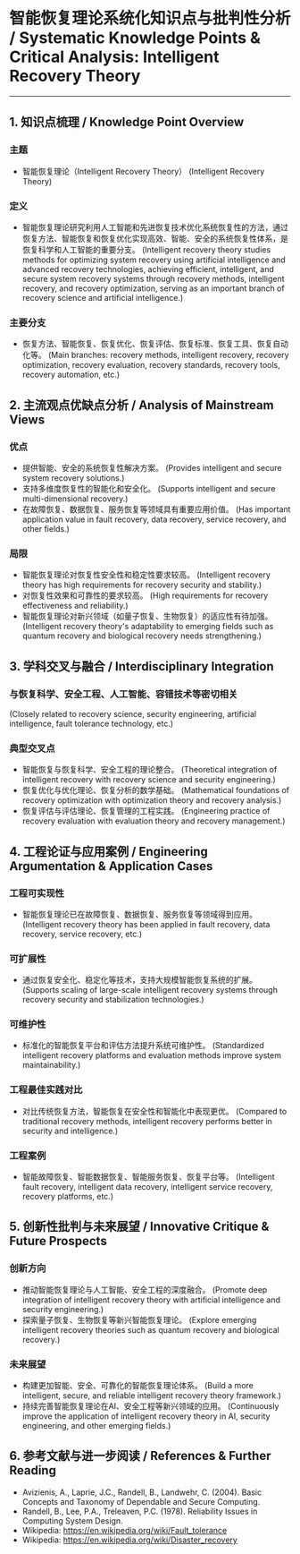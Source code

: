 # 智能恢复理论系统化知识点与批判性分析 / Systematic Knowledge Points & Critical Analysis: Intelligent Recovery Theory

---

## 1. 知识点梳理 / Knowledge Point Overview

### 主题

- 智能恢复理论（Intelligent Recovery Theory）
  (Intelligent Recovery Theory)

### 定义

- 智能恢复理论研究利用人工智能和先进恢复技术优化系统恢复性的方法，通过恢复方法、智能恢复和恢复优化实现高效、智能、安全的系统恢复性体系，是恢复科学和人工智能的重要分支。
  (Intelligent recovery theory studies methods for optimizing system recovery using artificial intelligence and advanced recovery technologies, achieving efficient, intelligent, and secure system recovery systems through recovery methods, intelligent recovery, and recovery optimization, serving as an important branch of recovery science and artificial intelligence.)

### 主要分支

- 恢复方法、智能恢复、恢复优化、恢复评估、恢复标准、恢复工具、恢复自动化等。
  (Main branches: recovery methods, intelligent recovery, recovery optimization, recovery evaluation, recovery standards, recovery tools, recovery automation, etc.)

## 2. 主流观点优缺点分析 / Analysis of Mainstream Views

### 优点

- 提供智能、安全的系统恢复性解决方案。
  (Provides intelligent and secure system recovery solutions.)
- 支持多维度恢复性的智能化和安全化。
  (Supports intelligent and secure multi-dimensional recovery.)
- 在故障恢复、数据恢复、服务恢复等领域具有重要应用价值。
  (Has important application value in fault recovery, data recovery, service recovery, and other fields.)

### 局限

- 智能恢复理论对恢复性安全性和稳定性要求较高。
  (Intelligent recovery theory has high requirements for recovery security and stability.)
- 对恢复性效果和可靠性的要求较高。
  (High requirements for recovery effectiveness and reliability.)
- 智能恢复理论对新兴领域（如量子恢复、生物恢复）的适应性有待加强。
  (Intelligent recovery theory's adaptability to emerging fields such as quantum recovery and biological recovery needs strengthening.)

## 3. 学科交叉与融合 / Interdisciplinary Integration

### 与恢复科学、安全工程、人工智能、容错技术等密切相关

  (Closely related to recovery science, security engineering, artificial intelligence, fault tolerance technology, etc.)

### 典型交叉点

- 智能恢复与恢复科学、安全工程的理论整合。
  (Theoretical integration of intelligent recovery with recovery science and security engineering.)
- 恢复优化与优化理论、恢复分析的数学基础。
  (Mathematical foundations of recovery optimization with optimization theory and recovery analysis.)
- 恢复评估与评估理论、恢复管理的工程实践。
  (Engineering practice of recovery evaluation with evaluation theory and recovery management.)

## 4. 工程论证与应用案例 / Engineering Argumentation & Application Cases

### 工程可实现性

- 智能恢复理论已在故障恢复、数据恢复、服务恢复等领域得到应用。
  (Intelligent recovery theory has been applied in fault recovery, data recovery, service recovery, etc.)

### 可扩展性

- 通过恢复安全化、稳定化等技术，支持大规模智能恢复系统的扩展。
  (Supports scaling of large-scale intelligent recovery systems through recovery security and stabilization technologies.)

### 可维护性

- 标准化的智能恢复平台和评估方法提升系统可维护性。
  (Standardized intelligent recovery platforms and evaluation methods improve system maintainability.)

### 工程最佳实践对比

- 对比传统恢复方法，智能恢复在安全性和智能化中表现更优。
  (Compared to traditional recovery methods, intelligent recovery performs better in security and intelligence.)

### 工程案例

- 智能故障恢复、智能数据恢复、智能服务恢复、恢复平台等。
  (Intelligent fault recovery, intelligent data recovery, intelligent service recovery, recovery platforms, etc.)

## 5. 创新性批判与未来展望 / Innovative Critique & Future Prospects

### 创新方向

- 推动智能恢复理论与人工智能、安全工程的深度融合。
  (Promote deep integration of intelligent recovery theory with artificial intelligence and security engineering.)
- 探索量子恢复、生物恢复等新兴智能恢复理论。
  (Explore emerging intelligent recovery theories such as quantum recovery and biological recovery.)

### 未来展望

- 构建更加智能、安全、可靠化的智能恢复理论体系。
  (Build a more intelligent, secure, and reliable intelligent recovery theory framework.)
- 持续完善智能恢复理论在AI、安全工程等新兴领域的应用。
  (Continuously improve the application of intelligent recovery theory in AI, security engineering, and other emerging fields.)

## 6. 参考文献与进一步阅读 / References & Further Reading

- Avizienis, A., Laprie, J.C., Randell, B., Landwehr, C. (2004). Basic Concepts and Taxonomy of Dependable and Secure Computing.
- Randell, B., Lee, P.A., Treleaven, P.C. (1978). Reliability Issues in Computing System Design.
- Wikipedia: <https://en.wikipedia.org/wiki/Fault_tolerance>
- Wikipedia: <https://en.wikipedia.org/wiki/Disaster_recovery>
